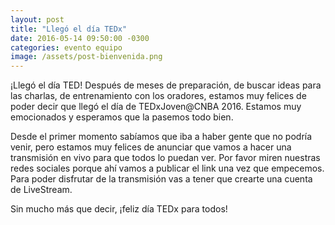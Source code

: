 ```yaml
---
layout: post
title: "Llegó el día TEDx"
date: 2016-05-14 09:50:00 -0300
categories: evento equipo
image: /assets/post-bienvenida.png
---
```


¡Llegó el día TED! Después de meses de preparación, de buscar ideas para las charlas, de entrenamiento con los oradores, estamos muy felices de poder decir que llegó el día de TEDxJoven@CNBA 2016. Estamos muy emocionados y esperamos que la pasemos todo bien.

Desde el primer momento sabíamos que iba a haber gente que no podría venir, pero estamos muy felices de anunciar que vamos a hacer una transmisión en vivo para que todos lo puedan ver. Por favor miren nuestras redes sociales porque ahí vamos a publicar el link una vez que empecemos. Para poder disfrutar de la transmisión vas a tener que crearte una cuenta de LiveStream.

Sin mucho más que decir, ¡feliz día TEDx para todos!